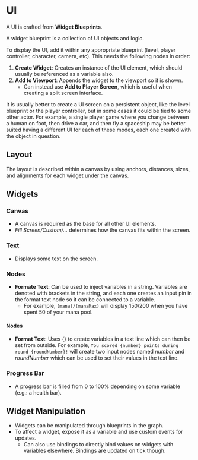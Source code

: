 # UI

A UI is crafted from **Widget Blueprints**.

A widget blueprint is a collection of UI objects and logic.

To display the UI, add it within any appropriate blueprint (level, player controller, character, camera, etc). This needs the following nodes in order:
1. **Create Widget**: Creates an instance of the UI element, which should usually be referenced as a variable also.
2. **Add to Viewport**: Appends the widget to the viewport so it is shown.
   - Can instead use **Add to Player Screen**, which is useful when creating a split screen interface.

It is usually better to create a UI screen on a persistent object, like the level blueprint or the player controller, but in some cases it could be tied to some other actor. For example, a single player game where you change between a human on foot, then drive a car, and then fly a spaceship may be better suited having a different UI for each of these modes, each one created with the object in question.

## Layout

The layout is described within a canvas by using anchors, distances, sizes, and alignments for each widget under the canvas.

## Widgets

### Canvas

- A canvas is required as the base for all other UI elements.
- *Fill Screen/Custom/...* determines how the canvas fits within the screen.

### Text

- Displays some text on the screen.

### Nodes

- **Formate Text**: Can be used to inject variables in a string. Variables are denoted with brackets in the string, and each one creates an input pin in the format text node so it can be connected to a variable.
  - For example, `(mana)/(manaMax)` will display 150/200 when you have spent 50 of your mana pool.

#### Nodes

- **Format Text**: Uses {} to create variables in a text line which can then be set from outside. For example, `You scored {number} points during round {roundNumber}!` will create two input nodes named _number_ and _roundNumber_ which can be used to set their values in the text line.

### Progress Bar

- A progress bar is filled from 0 to 100% depending on some variable (e.g.: a health bar).

## Widget Manipulation

- Widgets can be manipulated through blueprints in the graph.
- To affect a widget, expose it as a variable and use custom events for updates.
  - Can also use bindings to directly bind values on widgets with variables elsewhere. Bindings are updated on tick though.

